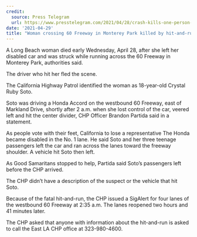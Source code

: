 ```yaml
---
credit:
  source: Press Telegram
  url: https://www.presstelegram.com/2021/04/28/crash-kills-one-person-on-westbound-60-freeway-in-monterey-park/
date: '2021-04-29'
title: "Woman crossing 60 Freeway in Monterey Park killed by hit-and-run driver"
---
```

A Long Beach woman died early Wednesday, April 28, after she left her disabled car and was struck while running across the 60 Freeway in Monterey Park, authorities said.

The driver who hit her fled the scene.

The California Highway Patrol identified the woman as 18-year-old Crystal Ruby Soto.

Soto was driving a Honda Accord on the westbound 60 Freeway, east of Markland Drive, shortly after 2 a.m. when she lost control of the car, veered left and hit the center divider, CHP Officer Brandon Partida said in a statement.

As people vote with their feet, California to lose a representative
The Honda became disabled in the No. 1 lane. He said Soto and her three teenage passengers left the car and ran across the lanes toward the freeway shoulder. A vehicle hit Soto then left.

As Good Samaritans stopped to help, Partida said Soto’s passengers left before the CHP arrived.

The CHP didn’t have a description of the suspect or the vehicle that hit Soto.

Because of the fatal hit-and-run, the CHP issued a SigAlert for four lanes of the westbound 60 Freeway at 2:35 a.m. The lanes reopened two hours and 41 minutes later.

The CHP asked that anyone with information about the hit-and-run is asked to call the East LA CHP office at 323-980-4600.
